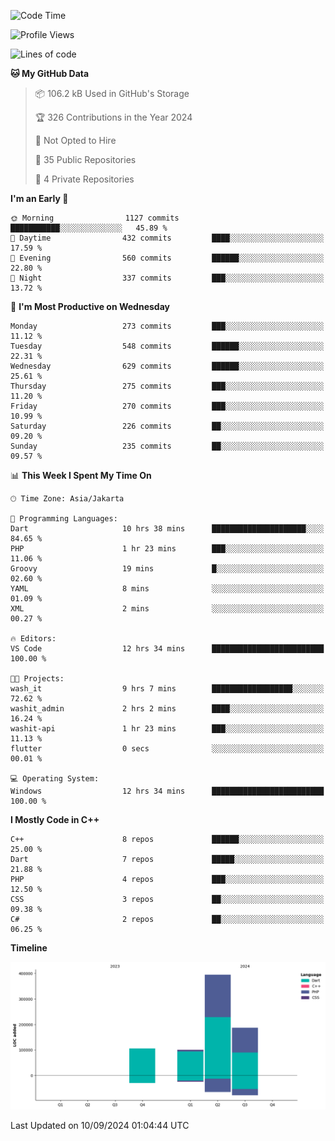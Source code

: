 <!--START_SECTION:waka-->
![Code Time](http://img.shields.io/badge/Code%20Time-206%20hrs%2044%20mins-blue)

![Profile Views](http://img.shields.io/badge/Profile%20Views-1-blue)

![Lines of code](https://img.shields.io/badge/From%20Hello%20World%20I%27ve%20Written-787.8%20thousand%20lines%20of%20code-blue)

**🐱 My GitHub Data** 

> 📦 106.2 kB Used in GitHub's Storage 
 > 
> 🏆 326 Contributions in the Year 2024
 > 
> 🚫 Not Opted to Hire
 > 
> 📜 35 Public Repositories 
 > 
> 🔑 4 Private Repositories 
 > 
**I'm an Early 🐤** 

```text
🌞 Morning                1127 commits        ███████████░░░░░░░░░░░░░░   45.89 % 
🌆 Daytime                432 commits         ████░░░░░░░░░░░░░░░░░░░░░   17.59 % 
🌃 Evening                560 commits         ██████░░░░░░░░░░░░░░░░░░░   22.80 % 
🌙 Night                  337 commits         ███░░░░░░░░░░░░░░░░░░░░░░   13.72 % 
```
📅 **I'm Most Productive on Wednesday** 

```text
Monday                   273 commits         ███░░░░░░░░░░░░░░░░░░░░░░   11.12 % 
Tuesday                  548 commits         ██████░░░░░░░░░░░░░░░░░░░   22.31 % 
Wednesday                629 commits         ██████░░░░░░░░░░░░░░░░░░░   25.61 % 
Thursday                 275 commits         ███░░░░░░░░░░░░░░░░░░░░░░   11.20 % 
Friday                   270 commits         ███░░░░░░░░░░░░░░░░░░░░░░   10.99 % 
Saturday                 226 commits         ██░░░░░░░░░░░░░░░░░░░░░░░   09.20 % 
Sunday                   235 commits         ██░░░░░░░░░░░░░░░░░░░░░░░   09.57 % 
```


📊 **This Week I Spent My Time On** 

```text
🕑︎ Time Zone: Asia/Jakarta

💬 Programming Languages: 
Dart                     10 hrs 38 mins      █████████████████████░░░░   84.65 % 
PHP                      1 hr 23 mins        ███░░░░░░░░░░░░░░░░░░░░░░   11.06 % 
Groovy                   19 mins             █░░░░░░░░░░░░░░░░░░░░░░░░   02.60 % 
YAML                     8 mins              ░░░░░░░░░░░░░░░░░░░░░░░░░   01.09 % 
XML                      2 mins              ░░░░░░░░░░░░░░░░░░░░░░░░░   00.27 % 

🔥 Editors: 
VS Code                  12 hrs 34 mins      █████████████████████████   100.00 % 

🐱‍💻 Projects: 
wash_it                  9 hrs 7 mins        ██████████████████░░░░░░░   72.62 % 
washit_admin             2 hrs 2 mins        ████░░░░░░░░░░░░░░░░░░░░░   16.24 % 
washit-api               1 hr 23 mins        ███░░░░░░░░░░░░░░░░░░░░░░   11.13 % 
flutter                  0 secs              ░░░░░░░░░░░░░░░░░░░░░░░░░   00.01 % 

💻 Operating System: 
Windows                  12 hrs 34 mins      █████████████████████████   100.00 % 
```

**I Mostly Code in C++** 

```text
C++                      8 repos             ██████░░░░░░░░░░░░░░░░░░░   25.00 % 
Dart                     7 repos             █████░░░░░░░░░░░░░░░░░░░░   21.88 % 
PHP                      4 repos             ███░░░░░░░░░░░░░░░░░░░░░░   12.50 % 
CSS                      3 repos             ██░░░░░░░░░░░░░░░░░░░░░░░   09.38 % 
C#                       2 repos             ██░░░░░░░░░░░░░░░░░░░░░░░   06.25 % 
```



**Timeline**

![Lines of Code chart](https://raw.githubusercontent.com/PradiptaAhmad/PradiptaAhmad/main/assets/bar_graph.png)


 Last Updated on 10/09/2024 01:04:44 UTC
<!--END_SECTION:waka-->
